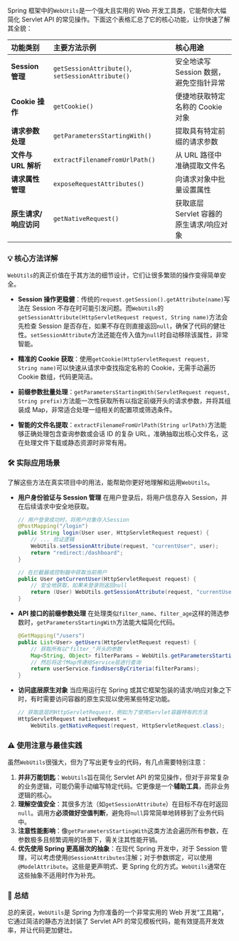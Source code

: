 Spring 框架中的`WebUtils`是一个强大且实用的 Web 开发工具类，它能帮你大幅简化 Servlet API 的常见操作。下面这个表格汇总了它的核心功能，让你快速了解其全貌：

| 功能类别              | 主要方法示例                                     | 核心用途                                 |
| :-------------------- | :----------------------------------------------- | :--------------------------------------- |
| **Session 管理**      | `getSessionAttribute()`, `setSessionAttribute()` | 安全地读写 Session 数据，避免空指针异常  |
| **Cookie 操作**       | `getCookie()`                                    | 便捷地获取特定名称的 Cookie 对象         |
| **请求参数处理**      | `getParametersStartingWith()`                    | 提取具有特定前缀的请求参数               |
| **文件与 URL 解析**   | `extractFilenameFromUrlPath()`                   | 从 URL 路径中准确提取文件名              |
| **请求属性管理**      | `exposeRequestAttributes()`                      | 向请求对象中批量设置属性                 |
| **原生请求/响应访问** | `getNativeRequest()`                             | 获取底层 Servlet 容器的原生请求/响应对象 |

### 💡 核心方法详解

`WebUtils`的真正价值在于其方法的细节设计，它们让很多繁琐的操作变得简单安全。

- **Session 操作更稳健**：传统的`request.getSession().getAttribute(name)`写法在 Session 不存在时可能引发问题。而`WebUtils`的`getSessionAttribute(HttpServletRequest request, String name)`方法会先检查 Session 是否存在，如果不存在则直接返回`null`，确保了代码的健壮性。`setSessionAttribute`方法还能在传入值为`null`时自动移除该属性，非常智能。

- **精准的 Cookie 获取**：使用`getCookie(HttpServletRequest request, String name)`可以快速从请求中查找指定名称的 Cookie，无需手动遍历 Cookie 数组，代码更简洁。

- **前缀参数批量处理**：`getParametersStartingWith(ServletRequest request, String prefix)`方法能一次性获取所有以指定前缀开头的请求参数，并将其组装成 Map，非常适合处理一组相关的配置项或筛选条件。

- **智能的文件名提取**：`extractFilenameFromUrlPath(String urlPath)`方法能够正确处理包含查询参数或会话 ID 的复杂 URL，准确抽取出核心文件名，这在处理文件下载或静态资源时非常有用。

### 🛠️ 实际应用场景

了解这些方法在真实项目中的用法，能帮助你更好地理解和运用`WebUtils`。

- **用户身份验证与 Session 管理**
  在用户登录后，将用户信息存入 Session，并在后续请求中安全地获取。

  ```java
  // 用户登录成功时，将用户对象存入Session
  @PostMapping("/login")
  public String login(User user, HttpServletRequest request) {
      // ... 验证逻辑
      WebUtils.setSessionAttribute(request, "currentUser", user);
      return "redirect:/dashboard";
  }

  // 在拦截器或控制器中获取当前用户
  public User getCurrentUser(HttpServletRequest request) {
      // 安全地获取，如果未登录则返回null
      return (User) WebUtils.getSessionAttribute(request, "currentUser");
  }
  ```

- **API 接口的前缀参数处理**
  在处理类似`filter_name`、`filter_age`这样的筛选参数时，`getParametersStartingWith`方法能大幅简化代码。

  ```java
  @GetMapping("/users")
  public List<User> getUsers(HttpServletRequest request) {
      // 获取所有以"filter_"开头的参数
      Map<String, Object> filterParams = WebUtils.getParametersStartingWith(request, "filter_");
      // 然后将这个Map传递给Service层进行查询
      return userService.findUsersByCriteria(filterParams);
  }
  ```

- **访问底层原生对象**
  当应用运行在 Spring 或其它框架包装的请求/响应对象之下时，有时需要访问容器的原生实现以使用某些特定功能。

  ```java
  // 获取底层的HttpServletRequest，例如为了使用Servlet容器特有的方法
  HttpServletRequest nativeRequest =
      WebUtils.getNativeRequest(request, HttpServletRequest.class);
  ```

### ⚠️ 使用注意与最佳实践

虽然`WebUtils`很强大，但为了写出更专业的代码，有几点需要特别注意：

1.  **并非万能钥匙**：`WebUtils`旨在简化 Servlet API 的常见操作，但对于非常复杂的业务逻辑，可能仍需手动编写特定代码。它更像是一个**辅助工具**，而非业务逻辑的核心。
2.  **理解空值安全**：其很多方法（如`getSessionAttribute`）在目标不存在时返回`null`。调用方**必须做好空值判断**，避免将`null`异常简单地转移到了业务代码中。
3.  **注意性能影响**：像`getParametersStartingWith`这类方法会遍历所有参数，在参数极多且频繁调用的场景下，需关注其性能开销。
4.  **优先使用 Spring 更高层次的抽象**：在现代 Spring 开发中，对于 Session 管理，可以考虑使用`@SessionAttributes`注解；对于参数绑定，可以使用`@ModelAttribute`。这些是更声明式、更 Spring 化的方式。`WebUtils`通常在这些抽象不适用时作为补充。

### 💎 总结

总的来说，`WebUtils`是 Spring 为你准备的一个非常实用的 Web 开发“工具箱”，它通过简洁的静态方法封装了 Servlet API 的常见模板代码，能有效提高开发效率，并让代码更加健壮。

